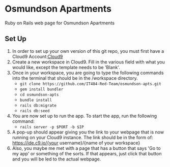 # Osmundson Apartments
Ruby on Rails web page for Osmundson Apartments

## Set Up
1. In order to set up your own version of this git repo, you must first have a Cloud9 Account:[Cloud9](https://c9.io/login)
2. Create a new workspace in Cloud9. Fill in the various field with what you would like, except the template needs to be 'Blank'.
3. Once in your workspace, you are going to type the following commands into the terminal that should be in the /workspace directory.
   * `git clone https://github.com/IT484-Red-Team/osmundson-apts.git`
   * `gem install bundler`
   * `cd osmundson-apts`
   * `bundle install`
   * `rails db:migrate`
   * `rails db:seed`
4. You are now set up to run the app. To start the app, run the following command:
   * `rails server -p $PORT -b $IP`
5. A pop-up should appear giving you the link to your webpage that is now running on your Cloud9 instance.
  The link should be in the form of: https://ide.c9.io/{your username}/{name of your workspace}
6. Also, you maybe me met with a page that has a button that says 'Go to my app' or something of the sorts. If that appears, just click that button and you will be led to the actual webpage.
